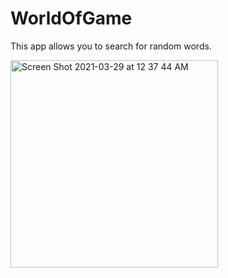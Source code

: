 # WorldOfGame
This app allows you to search for random words.



<img width="332" alt="Screen Shot 2021-03-29 at 12 37 44 AM" src="https://user-images.githubusercontent.com/16002439/112792968-1a2e2980-906d-11eb-845e-6b7f5b9e40db.png">

